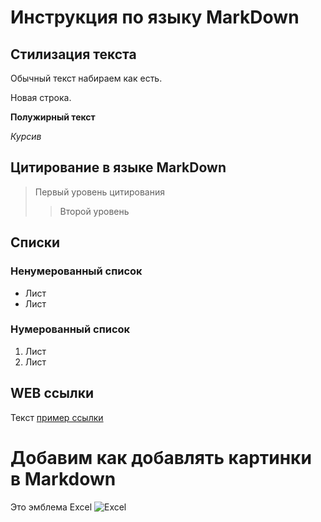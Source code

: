 # Инструкция по языку MarkDown

## Стилизация текста

Обычный текст набираем как есть.

Новая строка.

**Полужирный текст**

*Курсив*

## Цитирование в языке MarkDown
> Первый уровень
цитирования
>> Второй уровень

## Списки
###  Ненумерованный список
* Лист
* Лист

### Нумерованный список
1. Лист
2. Лист

## WEB ссылки
Текст [пример ссылки]("http://example.com" "Всплывающая подсказка")

# Добавим как добавлять картинки в Markdown
Это эмблема Excel
![Excel](pic.png)